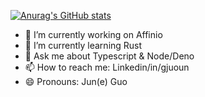 [![Anurag's GitHub stats](https://github-readme-stats.vercel.app/api?username=gjuoun)](https://github.com/anuraghazra/github-readme-stats)

- 🔭 I’m currently working on Affinio
- 🌱 I’m currently learning Rust
- 💬 Ask me about Typescript & Node/Deno
- 📫 How to reach me: Linkedin/in/gjuoun
- 😄 Pronouns: Jun(e) Guo
